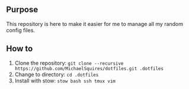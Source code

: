 ## Purpose
This repository is here to make it easier for me to manage all my random config files.

## How to

1. Clone the repository: `git clone --recursive https://github.com/MichaelSquires/dotfiles.git .dotfiles`
1. Change to directory: `cd .dotfiles`
1. Install with stow: `stow bash ssh tmux vim`
